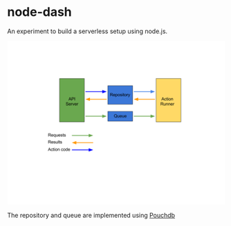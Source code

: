 # node-dash
An experiment to build a serverless setup using node.js.

![Node-dash design](node-dash.svg)

The repository and queue are implemented using [Pouchdb](https://pouchdb.com/)
